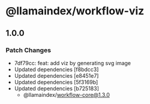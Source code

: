 # @llamaindex/workflow-viz

## 1.0.0

### Patch Changes

- 7df79cc: feat: add viz by generating svg image
- Updated dependencies [f8bdcc3]
- Updated dependencies [e8451e7]
- Updated dependencies [5f3169b]
- Updated dependencies [b725183]
  - @llamaindex/workflow-core@1.3.0
